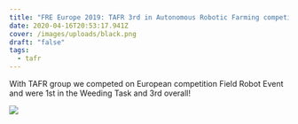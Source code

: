 ```yaml
---
title: "FRE Europe 2019: TAFR 3rd in Autonomous Robotic Farming competition "
date: 2020-04-16T20:53:17.941Z
cover: /images/uploads/black.png
draft: "false"
tags:
  - tafr
---
```

With TAFR group we competed on European competition Field Robot Event and were 1st in the Weeding Task and 3rd overall!

![](/images/uploads/black.png)
